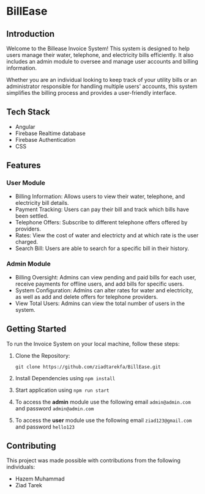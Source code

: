 # BillEase
## Introduction
Welcome to the Billease Invoice System! This system is designed to help users manage their water, telephone, and electricity bills efficiently. It also includes an admin module to oversee and manage user accounts and billing information.

Whether you are an individual looking to keep track of your utility bills or an administrator responsible for handling multiple users' accounts, this system simplifies the billing process and provides a user-friendly interface.

## Tech Stack
- Angular
- Firebase Realtime database
- Firebase Authentication
- CSS

## Features
### User Module
- Billing Information: Allows users to view their water, telephone, and electricity bill details.
- Payment Tracking: Users can pay their bill and track which bills have been settled.
- Telephone Offers: Subscribe to different telephone offers offered by providers.
- Rates: View the cost of water and electricty and at which rate is the user charged.
- Search Bill: Users are able to search for a specific bill in their history.

### Admin Module
- Billing Oversight: Admins can view pending and paid bills for each user, receive payments for offline users, and add bills for specific users.
- System Configuration: Admins can alter rates for water and electricity, as well as add and delete offers for telephone providers.
- View Total Users: Admins can view the total number of users in the system.

## Getting Started
To run the Invoice System on your local machine, follow these steps:

1. Clone the Repository:
    ```
    git clone https://github.com/ziadtarekfa/BillEase.git
    ```
2. Install Dependencies using `npm install`

3. Start application using `npm run start`

4. To access the **admin** module use the following email `admin@admin.com` and password `admin@admin.com`

5. To access the **user** module use the following email `ziad123@gmail.com` and password `hello123`

## Contributing
This project was made possible with contributions from the following individuals:
- Hazem Muhammad
- Ziad Tarek